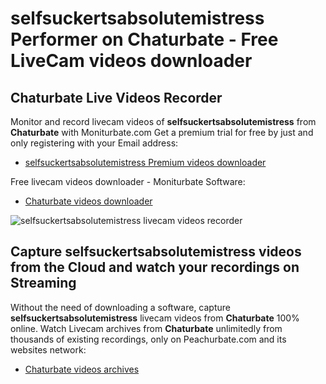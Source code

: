 # selfsuckertsabsolutemistress Performer on Chaturbate - Free LiveCam videos downloader

## Chaturbate Live Videos Recorder

Monitor and record livecam videos of **selfsuckertsabsolutemistress** from **Chaturbate** with Moniturbate.com
Get a premium trial for free by just and only registering with your Email address:
* [selfsuckertsabsolutemistress Premium videos downloader](https://moniturbate.com/request-demo-licence-key.html)

Free livecam videos downloader - Moniturbate Software:
* [Chaturbate videos downloader](https://moniturbate.com/moniturbate-download-software.html)

![selfsuckertsabsolutemistress livecam videos recorder](https://peachurnet.com/templates/moniturbate-software.png)


## Capture selfsuckertsabsolutemistress videos from the Cloud and watch your recordings on Streaming

Without the need of downloading a software, capture **selfsuckertsabsolutemistress** livecam videos from **Chaturbate** 100% online.
Watch Livecam archives from **Chaturbate** unlimitedly from thousands of existing recordings, only on Peachurbate.com and its websites network:
* [Chaturbate videos archives](https://peachurnet.com/)